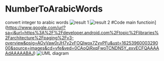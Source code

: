 # NumberToArabicWords
convert integer to arabic words
![result 1](https://www.google.com/url?sa=i&url=https%3A%2F%2Fdeveloper.android.com%2Ftopic%2Flibraries%2Farchitecture%2Fpaging%2Fv3-overview&psig=AOvVaw0rJH7y2vFOQlwox7ZyvPFu&ust=1625396000329000&source=images&cd=vfe&ved=0CAoQjRxqFwoTCNDN5Y_exvECFQAAAAAdAAAAABAJ)
![result 2](https://www.google.com/url?sa=i&url=https%3A%2F%2Fdeveloper.android.com%2Ftopic%2Flibraries%2Farchitecture%2Fpaging%2Fv3-overview&psig=AOvVaw0rJH7y2vFOQlwox7ZyvPFu&ust=1625396000329000&source=images&cd=vfe&ved=0CAoQjRxqFwoTCNDN5Y_exvECFQAAAAAdAAAAABAJ)
#Code
main functioin](https://www.google.com/url?sa=i&url=https%3A%2F%2Fdeveloper.android.com%2Ftopic%2Flibraries%2Farchitecture%2Fpaging%2Fv3-overview&psig=AOvVaw0rJH7y2vFOQlwox7ZyvPFu&ust=1625396000329000&source=images&cd=vfe&ved=0CAoQjRxqFwoTCNDN5Y_exvECFQAAAAAdAAAAABAJ)
![UML diagram](https://www.google.com/url?sa=i&url=https%3A%2F%2Fdeveloper.android.com%2Ftopic%2Flibraries%2Farchitecture%2Fpaging%2Fv3-overview&psig=AOvVaw0rJH7y2vFOQlwox7ZyvPFu&ust=1625396000329000&source=images&cd=vfe&ved=0CAoQjRxqFwoTCNDN5Y_exvECFQAAAAAdAAAAABAJ)
